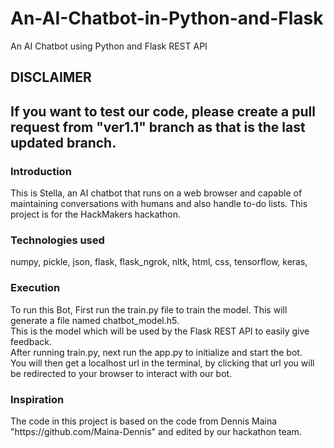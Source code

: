 # An-AI-Chatbot-in-Python-and-Flask
An AI Chatbot using Python and Flask REST API 

<h2>DISCLAIMER<h2>
  <p>
    If you want to test our code, please create a pull request from "ver1.1" branch as that is the last updated branch.
  </p>
<h3>Introduction</h3>
<p>
  This is Stella, an AI chatbot that runs on a web browser and capable of maintaining conversations with humans and also handle to-do lists.
  This project is for the HackMakers hackathon.
</p>

<h3>Technologies used</h3>
<p>
  numpy, 
  pickle, 
  json, 
  flask, 
  flask_ngrok, 
  nltk, 
  html, 
  css, 
  tensorflow, 
  keras, 
</p>
<h3>Execution</h3>
<p>To run this Bot, First run the train.py file to train the model. This will generate a file named chatbot_model.h5. <br>
This is the model which will be used by the Flask REST API to easily give feedback.<br>
After running train.py, next run the app.py to initialize and start the bot.<br>
You will then get a localhost url in the terminal, by clicking that url you will be redirected to your browser to interact with our bot.</p>
<h3>Inspiration</h3>
<p>
  The code in this project is based on the code from Dennis Maina "https://github.com/Maina-Dennis" and edited by our hackathon team.
</p>
